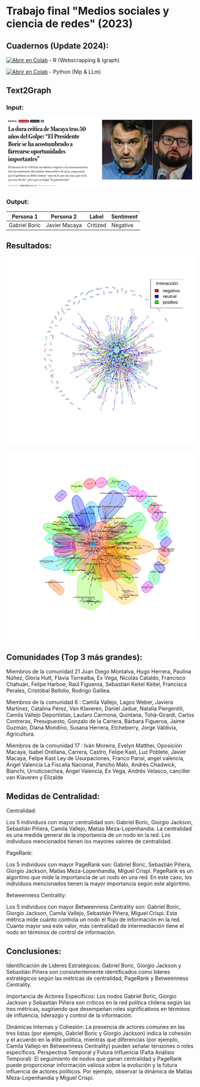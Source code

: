 # Trabajo final "Medios sociales y ciencia de redes" (2023)

## Cuadernos (Update 2024): 
[![Abrir en Colab](https://colab.research.google.com/assets/colab-badge.svg)](https://colab.research.google.com/drive/1LXTd_j87bndZaqem-HhGEznpK9BuuckM?usp=sharing) - R (Webscrapping & Igraph)

[![Abrir en Colab](https://colab.research.google.com/assets/colab-badge.svg)](https://colab.research.google.com/drive/1Jq16NaAkYRxg6OWoiHWKpvqar1ECvdFM?usp=sharing) - Python (Nlp & LLm)
## Text2Graph
### Input:
![News](https://github.com/bpalas/Redes/blob/main/Png/red_3.jpeg)
### Output:
| Persona 1      | Persona 2     | Label    | Sentiment |
|----------------|---------------|----------|-----------|
| Gabriel Boric  | Javier Macaya | Critized | Negative  |

## Resultados:
![Red](https://github.com/bpalas/Redes/blob/main/Png/red_1.png)


![Comunidades](https://github.com/bpalas/Redes/blob/main/Png/red_2.png)


## Comunidades (Top 3 más grandes):

Miembros de la comunidad 21  Juan Diego Montalva, Hugo Herrera, Paulina Núñez, Gloria Hutt, Flavia Torrealba, Ex Vega, Nicolás Cataldo, Francisco Chahuán, Felipe Harboe, Raúl Figueroa, Sebastián Keitel  Keitel, Francisca Perales, Cristóbal Bellolio, Rodrigo Galilea.

Miembros de la comunidad 6 : Camila Vallejo, Lagos Weber, Javiera Martínez, Catalina Pérez, Van Klaveren, Daniel Jadue, Natalia Piergentili, Camila Vallejo Deportistas, Lautaro Carmona, Quintana, Tohá-Girardi, Carlos Contreras, Presupuesto, Gonzalo de la Carrera, Bárbara Figueroa, Jaime Guzmán, Diana Mondino, Susana Herrera, Etcheberry, Jorge Valdivia, Agricultura.

Miembros de la comunidad 17 : Iván Moreira, Evelyn Matthei, Oposición Macaya, Isabel Orellana, Carrera, Castro, Felipe Kast, Luz Poblete, Javier Macaya, Felipe Kast Ley de Usurpaciones, Franco Parisi, angel valencia, Ángel Valencia La Fiscalía Nacional, Pancho Malo, Andrés Chadwick, Bianchi, Urruticoechea, Ángel Valencia, Ex Vega, Andrés Velasco, canciller van Klaveren y Elizalde 

## Medidas de Centralidad: 

Centralidad:

Los 5 individuos con mayor centralidad son: Gabriel Boric, Giorgio Jackson, Sebastián Piñera, Camila Vallejo, Matías Meza-Lopenhandía.
La centralidad es una medida general de la importancia de un nodo en la red. Los individuos mencionados tienen los mayores valores de centralidad.

PageRank:

Los 5 individuos con mayor PageRank son: Gabriel Boric, Sebastián Piñera, Giorgio Jackson, Matías Meza-Lopenhandía, Miguel Crispi.
PageRank es un algoritmo que mide la importancia de un nodo en una red. En este caso, los individuos mencionados tienen la mayor importancia según este algoritmo.

Betweenness Centrality:

Los 5 individuos con mayor Betweenness Centrality son: Gabriel Boric, Giorgio Jackson, Camila Vallejo, Sebastián Piñera, Miguel Crispi.
Esta métrica mide cuánto controla un nodo el flujo de información en la red. Cuanto mayor sea este valor, más centralidad de intermediación tiene el nodo en términos de control de información.

## Conclusiones:

Identificación de Líderes Estratégicos:
Gabriel Boric, Giorgio Jackson y Sebastián Piñera son consistentemente identificados como líderes estratégicos según las métricas de centralidad, PageRank y Betweenness Centrality.

Importancia de Actores Específicos:
Los nodos Gabriel Boric, Giorgio Jackson y Sebastián Piñera son críticos en la red política chilena según las tres métricas, sugiriendo que desempeñan roles significativos en términos de influencia, liderazgo y control de la información.

Dinámicas Internas y Cohesión:
La presencia de actores comunes en las tres listas (por ejemplo, Gabriel Boric y Giorgio Jackson) indica la cohesión y el acuerdo en la élite política, mientras que diferencias (por ejemplo, Camila Vallejo en Betweenness Centrality) pueden señalar tensiones o roles específicos.
Perspectiva Temporal y Futura Influencia (Falta Análisis Temporal):
El seguimiento de nodos que ganan centralidad y PageRank puede proporcionar información valiosa sobre la evolución y la futura influencia de actores políticos. Por ejemplo, observar la dinámica de Matías Meza-Lopenhandía y Miguel Crispi.

